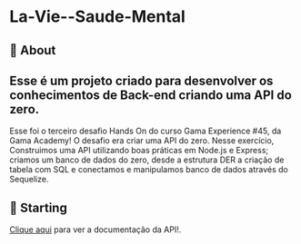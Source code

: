 # La-Vie--Saude-Mental

## 🎯 About 

## Esse é um projeto criado para desenvolver os conhecimentos de Back-end criando uma API do zero.

Esse foi o terceiro desafio Hands On do curso Gama Experience #45, da Gama Academy! O desafio era criar uma API do zero. Nesse exercício, Construimos uma API utilizando boas práticas em Node.js e Express; criamos um banco de dados do zero, desde a estrutura DER a criação de tabela com SQL e conectamos e manipulamos banco de dados através do Sequelize.

## 🏁 Starting

[Clique aqui](https://documenter.getpostman.com/view/23886890/2s847HRDk5) para ver a documentação da API!.
